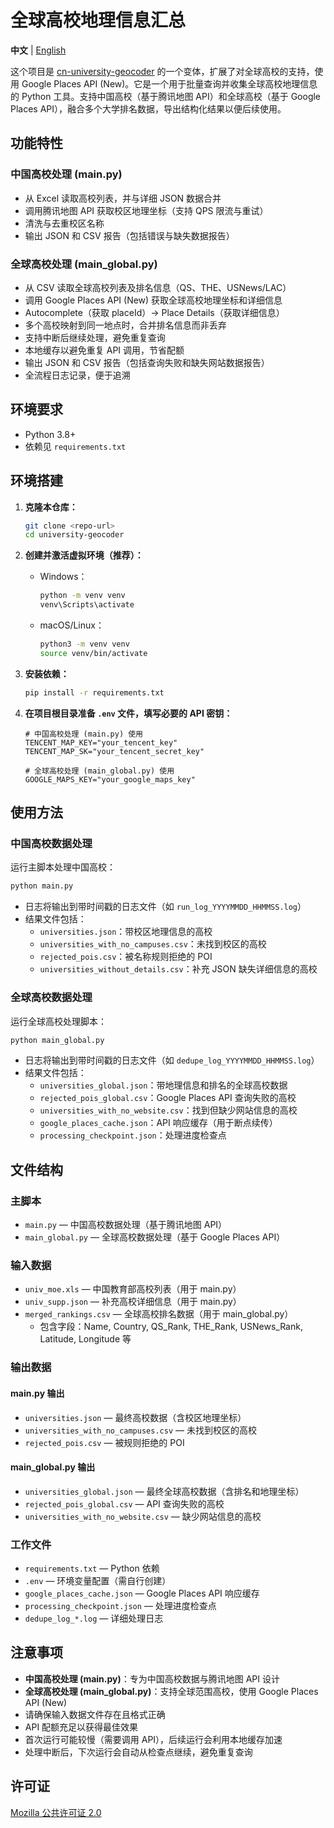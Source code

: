 # 全球高校地理信息汇总

**中文** | [English](README_en.md)

这个项目是 [cn-university-geocoder](https://github.com/Naptie/cn-university-geocoder) 的一个变体，扩展了对全球高校的支持，使用 Google Places API (New)。它是一个用于批量查询并收集全球高校地理信息的 Python 工具。支持中国高校（基于腾讯地图 API）和全球高校（基于 Google Places API），融合多个大学排名数据，导出结构化结果以便后续使用。

## 功能特性

### 中国高校处理 (main.py)

- 从 Excel 读取高校列表，并与详细 JSON 数据合并
- 调用腾讯地图 API 获取校区地理坐标（支持 QPS 限流与重试）
- 清洗与去重校区名称
- 输出 JSON 和 CSV 报告（包括错误与缺失数据报告）

### 全球高校处理 (main_global.py)

- 从 CSV 读取全球高校列表及排名信息（QS、THE、USNews/LAC）
- 调用 Google Places API (New) 获取全球高校地理坐标和详细信息
- Autocomplete（获取 placeId）→ Place Details（获取详细信息）
- 多个高校映射到同一地点时，合并排名信息而非丢弃
- 支持中断后继续处理，避免重复查询
- 本地缓存以避免重复 API 调用，节省配额
- 输出 JSON 和 CSV 报告（包括查询失败和缺失网站数据报告）
- 全流程日志记录，便于追溯

## 环境要求

- Python 3.8+
- 依赖见 `requirements.txt`

## 环境搭建

1. **克隆本仓库：**

   ```bash
   git clone <repo-url>
   cd university-geocoder
   ```

2. **创建并激活虚拟环境（推荐）：**

   - Windows：

     ```bash
     python -m venv venv
     venv\Scripts\activate
     ```

   - macOS/Linux：

     ```bash
     python3 -m venv venv
     source venv/bin/activate
     ```

3. **安装依赖：**

   ```bash
   pip install -r requirements.txt
   ```

4. **在项目根目录准备 `.env` 文件，填写必要的 API 密钥：**

   ```env
   # 中国高校处理 (main.py) 使用
   TENCENT_MAP_KEY="your_tencent_key"
   TENCENT_MAP_SK="your_tencent_secret_key"

   # 全球高校处理 (main_global.py) 使用
   GOOGLE_MAPS_KEY="your_google_maps_key"
   ```

## 使用方法

### 中国高校数据处理

运行主脚本处理中国高校：

```bash
python main.py
```

- 日志将输出到带时间戳的日志文件（如 `run_log_YYYYMMDD_HHMMSS.log`）
- 结果文件包括：
  - `universities.json`：带校区地理信息的高校
  - `universities_with_no_campuses.csv`：未找到校区的高校
  - `rejected_pois.csv`：被名称规则拒绝的 POI
  - `universities_without_details.csv`：补充 JSON 缺失详细信息的高校

### 全球高校数据处理

运行全球高校处理脚本：

```bash
python main_global.py
```

- 日志将输出到带时间戳的日志文件（如 `dedupe_log_YYYYMMDD_HHMMSS.log`）
- 结果文件包括：
  - `universities_global.json`：带地理信息和排名的全球高校数据
  - `rejected_pois_global.csv`：Google Places API 查询失败的高校
  - `universities_with_no_website.csv`：找到但缺少网站信息的高校
  - `google_places_cache.json`：API 响应缓存（用于断点续传）
  - `processing_checkpoint.json`：处理进度检查点

## 文件结构

### 主脚本

- `main.py` — 中国高校数据处理（基于腾讯地图 API）
- `main_global.py` — 全球高校数据处理（基于 Google Places API）

### 输入数据

- `univ_moe.xls` — 中国教育部高校列表（用于 main.py）
- `univ_supp.json` — 补充高校详细信息（用于 main.py）
- `merged_rankings.csv` — 全球高校排名数据（用于 main_global.py）
  - 包含字段：Name, Country, QS_Rank, THE_Rank, USNews_Rank, Latitude, Longitude 等

### 输出数据

#### main.py 输出

- `universities.json` — 最终高校数据（含校区地理坐标）
- `universities_with_no_campuses.csv` — 未找到校区的高校
- `rejected_pois.csv` — 被规则拒绝的 POI

#### main_global.py 输出

- `universities_global.json` — 最终全球高校数据（含排名和地理坐标）
- `rejected_pois_global.csv` — API 查询失败的高校
- `universities_with_no_website.csv` — 缺少网站信息的高校

### 工作文件

- `requirements.txt` — Python 依赖
- `.env` — 环境变量配置（需自行创建）
- `google_places_cache.json` — Google Places API 响应缓存
- `processing_checkpoint.json` — 处理进度检查点
- `dedupe_log_*.log` — 详细处理日志

## 注意事项

- **中国高校处理 (main.py)**：专为中国高校数据与腾讯地图 API 设计
- **全球高校处理 (main_global.py)**：支持全球范围高校，使用 Google Places API (New)
- 请确保输入数据文件存在且格式正确
- API 配额充足以获得最佳效果
- 首次运行可能较慢（需要调用 API），后续运行会利用本地缓存加速
- 处理中断后，下次运行会自动从检查点继续，避免重复查询

## 许可证

[Mozilla 公共许可证 2.0](LICENSE)
